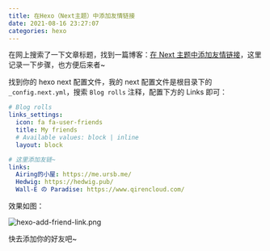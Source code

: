 ```yaml
---
title: 在Hexo（Next主题）中添加友情链接
date: 2021-08-16 23:27:07
categories: hexo
---
```


在网上搜索了一下文章标题，找到一篇博客：[在 Next 主题中添加友情链接](https://www.mls-tech.info/hexo/hexo-set-friend-links/)，这里记录一下步骤，也方便后来者~

找到你的 hexo next 配置文件，我的 next 配置文件是根目录下的 `_config.next.yml`，搜索 `Blog rolls` 注释，配置下方的 Links 即可：

```yaml
# Blog rolls
links_settings:
  icon: fa fa-user-friends
  title: My friends
  # Available values: block | inline
  layout: block

# 这里添加友链~
links:
  Airing的小屋: https://me.ursb.me/
  Hedwig: https://hedwig.pub/
  Wall-E の Paradise: https://www.qirencloud.com/
```

效果如图：

![hexo-add-friend-link.png](https://file.bruski.wang/images/hexo-add-friend-link.png)

快去添加你的好友吧~
